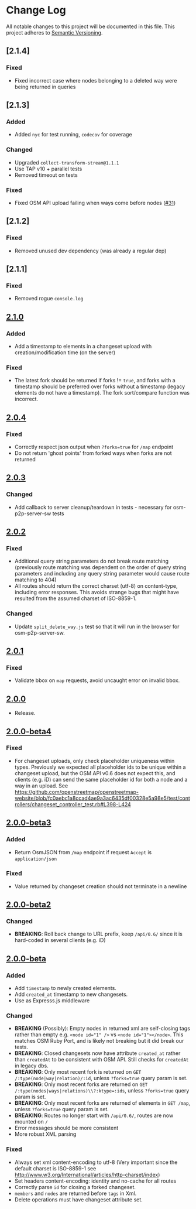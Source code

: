# Change Log
All notable changes to this project will be documented in this file.
This project adheres to [Semantic Versioning](http://semver.org/).

## [2.1.4]
### Fixed
- Fixed incorrect case where nodes belonging to a deleted way were being
  returned in queries

## [2.1.3]
### Added
- Added `nyc` for test running, `codecov` for coverage
### Changed
- Upgraded `collect-transform-stream@1.1.1`
- Use TAP v10 + parallel tests
- Removed timeout on tests
### Fixed
- Fixed OSM API upload failing when ways come before nodes ([#31](https://github.com/digidem/osm-p2p-server/issues/31))

## [2.1.2]
### Fixed
- Removed unused dev dependency (was already a regular dep)

## [2.1.1]
### Fixed
- Removed rogue `console.log`

## [2.1.0]
### Added
- Add a timestamp to elements in a changeset upload with creation/modification time (on the server)

### Fixed
- The latest fork should be returned if forks != `true`, and forks with a timestamp should be preferred over forks without a timestamp (legacy elements do not have a timestamp). The fork sort/compare function was incorrect.

## [2.0.4]
### Fixed
- Correctly respect json output when `?forks=true` for `/map` endpoint
- Do not return 'ghost points' from forked ways when forks are not returned

## [2.0.3]
### Changed
- Add callback to server cleanup/teardown in tests - necessary for osm-p2p-server-sw tests

## [2.0.2]
### Fixed
- Additional query string parameters do not break route matching (previously route matching was dependent on the order of query string parameters and including any query string parameter would cause route matching to 404)
- All routes should return the correct charset (utf-8) on content-type, including error responses. This avoids strange bugs that might have resulted from the assumed charset of ISO-8859-1.

### Changed
- Update `split_delete_way.js` test so that it will run in the browser for osm-p2p-server-sw.

## [2.0.1]
### Fixed
- Validate bbox on `map` requests, avoid uncaught error on invalid bbox.

## [2.0.0]
- Release.

## [2.0.0-beta4]
### Fixed
- For changeset uploads, only check placeholder uniqueness within types. Previously we expected all placeholder ids to be unique within a changeset upload, but the OSM API v0.6 does not expect this, and clients (e.g. iD) can send the same placeholder id for both a node and a way in an upload. See https://github.com/openstreetmap/openstreetmap-website/blob/fc0aebc1a8ccad4ae9a3ac6435df00328e5a98e5/test/controllers/changeset_controller_test.rb#L398-L424

## [2.0.0-beta3]
### Added
- Return OsmJSON from `/map` endpoint if request `Accept` is `application/json`

### Fixed
- Value returned by changeset creation should not terminate in a newline

## [2.0.0-beta2]
### Changed
- **BREAKING**: Roll back change to URL prefix, keep `/api/0.6/` since it is hard-coded in several clients (e.g. iD)

## [2.0.0-beta]
### Added
- Add `timestamp` to newly created elements.
- Add `created_at` timestamp to new changesets.
- Use as Expresss.js middleware

### Changed
- **BREAKING** (Possibly): Empty nodes in returned xml are self-closing tags rather than empty e.g. `<node id="1" />` vs `<node id="1"></node>`. This matches OSM Ruby Port, and is likely not breaking but it did break our tests.
- **BREAKING**: Closed changesets now have attribute `created_at` rather than `createdAt` to be consistent with OSM API. Still checks for `createdAt` in legacy dbs.
- **BREAKING**: Only most recent fork is returned on `GET /:type(node|way|relation)/:id`, unless `?forks=true` query param is set.
- **BREAKING**: Only most recent forks are returned on `GET /:type(nodes|ways|relations)\\?:ktype=:ids`, unless `?forks=true` query param is set.
- **BREAKING**: Only most recent forks are returned of elements in `GET /map`, unless `?forks=true` query param is set.
- **BREAKING**: Routes no longer start with `/api/0.6/`, routes are now mounted on `/`
- Error messages should be more consistent
- More robust XML parsing

### Fixed
- Always set xml content-encoding to utf-8 (Very important since the default charset is ISO-8859-1 see http://www.w3.org/International/articles/http-charset/index)
- Set headers content-encoding: identity and no-cache for all routes
- Correctly parse `id` for closing a forked changeset.
- `members` and `nodes` are returned before `tags` in Xml.
- Delete operations must have changeset attribute set.

[2.1.0]: https://github.com/digidem/osm-p2p-server/compare/2.0.4...2.1.0
[2.0.4]: https://github.com/digidem/osm-p2p-server/compare/2.0.3...2.0.4
[2.0.3]: https://github.com/digidem/osm-p2p-server/compare/2.0.2...2.0.3
[2.0.2]: https://github.com/digidem/osm-p2p-server/compare/2.0.1...2.0.2
[2.0.1]: https://github.com/digidem/osm-p2p-server/compare/2.0.0...2.0.1
[2.0.0]: https://github.com/digidem/osm-p2p-server/compare/2.0.0-beta3...2.0.0
[2.0.0-beta4]: https://github.com/digidem/osm-p2p-server/compare/2.0.0-beta3...2.0.0-beta4
[2.0.0-beta3]: https://github.com/digidem/osm-p2p-server/compare/2.0.0-beta2...2.0.0-beta3
[2.0.0-beta2]: https://github.com/digidem/osm-p2p-server/compare/2.0.0-beta...2.0.0-beta2
[2.0.0-beta]: https://github.com/digidem/osm-p2p-server/compare/1.12.2...2.0.0-beta
